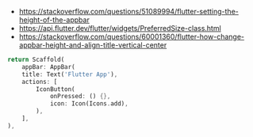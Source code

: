 - https://stackoverflow.com/questions/51089994/flutter-setting-the-height-of-the-appbar
- https://api.flutter.dev/flutter/widgets/PreferredSize-class.html
- https://stackoverflow.com/questions/60001360/flutter-how-change-appbar-height-and-align-title-vertical-center

```dart
return Scaffold(
	appBar: AppBar(
	title: Text('Flutter App'),
	actions: [
		IconButton(
			onPressed: () {},
			icon: Icon(Icons.add),
		),
	],
),
```